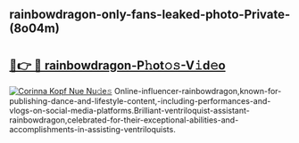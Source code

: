## rainbowdragon-only-fans​-leaked-photo​-Private-(8o04m)


# <h2><a href="https://mediaupload.pro?title=rainbowdragon&ref=git">🔗👉 🔴 rainbowdragon-P𝚑ot𝚘𝚜-V𝚒d𝚎o</a></h2>

[![Corinna Kopf Nue Nu𝚍e𝚜](https://i.imgur.com/0qMVB7G.gif)](https://mediaupload.pro?title=rainbowdragon&ref=git)
Online-influencer-rainbowdragon,known-for-publishing-dance-and-lifestyle-content,-including-performances-and-vlogs-on-social-media-platforms.Brilliant-ventriloquist-assistant-rainbowdragon,celebrated-for-their-exceptional-abilities-and-accomplishments-in-assisting-ventriloquists.  